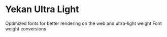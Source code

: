 # Yekan Ultra Light

Optimized fonts for better rendering on the web and ultra-light weight Font weight conversions
